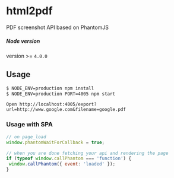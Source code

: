 # html2pdf

PDF screenshot API based on PhantomJS

##### Node version
version >= `4.0.0`

## Usage

```bash
$ NODE_ENV=production npm install
$ NODE_ENV=production PORT=4005 npm start
```

```
Open http://localhost:4005/export?url=http://www.google.com&filename=google.pdf
```

### Usage with SPA

```js
// on page_load
window.phantomWaitForCallback = true;

// when you are done fetching your api and rendering the page
if (typeof window.callPhantom === 'function') {
 window.callPhantom({ event: 'loaded' });
}
```
